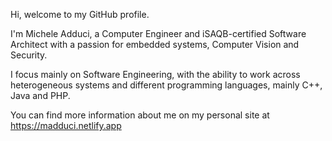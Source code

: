 Hi, welcome to my GitHub profile.

I'm Michele Adduci, a Computer Engineer and iSAQB-certified Software Architect with a passion for embedded systems, Computer Vision and Security.

I focus mainly on Software Engineering, with the ability to work across heterogeneous systems and different programming languages, mainly C++, Java and PHP.

You can find more information about me on my personal site at https://madduci.netlify.app
